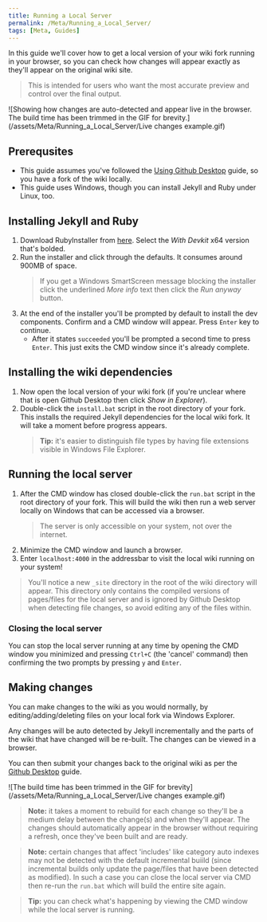 ```yaml
---
title: Running a Local Server
permalink: /Meta/Running_a_Local_Server/
tags: [Meta, Guides]
---
```


In this guide we'll cover how to get a local version of your wiki fork running in your browser, so you can check how changes will appear exactly as they'll appear on the original wiki site.

> This is intended for users who want the most accurate preview and control over the final output.

![Showing how changes are auto-detected and appear live in the browser. The build time has been trimmed in the GIF for brevity.](/assets/Meta/Running_a_Local_Server/Live changes example.gif)

## Prerequsites

- This guide assumes you've followed the [Using Github Desktop](/Meta/Creating_Editing_Pages/Using_Github_Desktop) guide, so you have a fork of the wiki locally.
- This guide uses Windows, though you can install Jekyll and Ruby under Linux, too.

## Installing Jekyll and Ruby

1. Download RubyInstaller from [here](https://rubyinstaller.org/downloads/). Select the *With Devkit* x64 version that's bolded.
2. Run the installer and click through the defaults. It consumes around 900MB of space.
    > If you get a Windows SmartScreen message blocking the installer click the underlined *More info* text then click the *Run anyway* button.
3. At the end of the installer you'll be prompted by default to install the dev components. Confirm and a CMD window will appear. Press `Enter` key to continue.
    - After it states `succeeded` you'll be prompted a second time to press `Enter`. This just exits the CMD window since it's already complete.

## Installing the wiki dependencies

1. Now open the local version of your wiki fork (if you're unclear where that is open Github Desktop then click *Show in Explorer*).
2. Double-click the `install.bat` script in the root directory of your fork. This installs the required Jekyll dependencies for the local wiki fork. It will take a moment before progress appears.
    > **Tip:** it's easier to distinguish file types by having file extensions visible in Windows File Explorer.

## Running the local server

1. After the CMD window has closed double-click the `run.bat` script in the root directory of your fork. This will build the wiki then run a web server locally on Windows that can be accessed via a browser.
    > The server is only accessible on your system, not over the internet.
2. Minimize the CMD window and launch a browser.
3. Enter `localhost:4000` in the addressbar to visit the local wiki running on your system!

> You'll notice a new `_site` directory in the root of the wiki directory will appear. This directory only contains the compiled versions of pages/files for the local server and is ignored by Github Desktop when detecting file changes, so avoid editing any of the files within.

### Closing the local server

You can stop the local server running at any time by opening the CMD window you minimized and pressing `Ctrl+C` (the 'cancel' command) then confirming the two prompts by pressing `y` and `Enter`.

## Making changes

You can make changes to the wiki as you would normally, by editing/adding/deleting files on your local fork via Windows Explorer.

Any changes will be auto detected by Jekyll incrementally and the parts of the wiki that have changed will be re-built. The changes can be viewed in a browser.

You can then submit your changes back to the original wiki as per the [Github Desktop](/Meta/Creating_Editing_Pages/Using_Github_Desktop) guide.

![The build time has been trimmed in the GIF for brevity](/assets/Meta/Running_a_Local_Server/Live changes example.gif)

> **Note:** it takes a moment to rebuild for each change so they'll be a medium delay between the change(s) and when they'll appear. The changes should automatically appear in the browser without requiring a refresh, once they've been built and are ready.

> **Note:** certain changes that affect 'includes' like category auto indexes may not be detected with the default incremental buiild (since incremental builds only update the page/files that have been detected as modified). In such a case you can close the local server via CMD then re-run the `run.bat` which will build the entire site again.

> **Tip:** you can check what's happening by viewing the CMD window while the local server is running.

